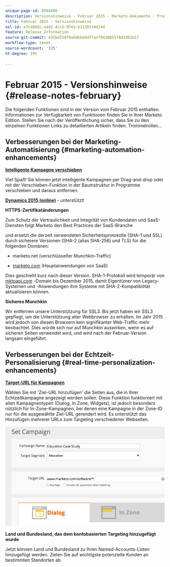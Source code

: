 ```yaml
---
unique-page-id: 6094890
description: Versionshinweise - Februar 2015 - Marketo-Dokumente - Produktdokumentation
title: Februar 2015 - Versionshinweise
exl-id: a7ce88dc-a4d2-4ccb-9fe5-61130334d24d
feature: Release Information
source-git-commit: 431bd258f9a68bbb9df7acf043085578d3d91b1f
workflow-type: tm+mt
source-wordcount: '325'
ht-degree: 19%

---
```


# Februar 2015 - Versionshinweise {#release-notes-february}

Die folgenden Funktionen sind in der Version vom Februar 2015 enthalten. Informationen zur Verfügbarkeit von Funktionen finden Sie in Ihrer Marketo Edition. Stellen Sie nach der Veröffentlichung sicher, dass Sie zu den einzelnen Funktionen Links zu detaillierten Artikeln finden. Trommelrollen...

## Verbesserungen bei der Marketing-Automatisierung {#marketing-automation-enhancements}

**[Intelligente Kampagne verschieben](/help/marketo/product-docs/core-marketo-concepts/smart-campaigns/using-smart-campaigns/move-a-smart-campaign.md)**

Viel Spaß! Sie können jetzt intelligente Kampagnen per Drag-and-drop oder mit der Verschieben-Funktion in der Baumstruktur in Programme verschieben und daraus entfernen.

**[Dynamics 2015 (online)](https://docs.marketo.com/display/docs/microsoft+dynamics+2013+on-premises)** - unterstützt!

**HTTPS-Zertifikatänderungen**

Zum Schutz der Vertraulichkeit und Integrität von Kundendaten und SaaS-Diensten folgt Marketo den Best Practices der SaaS-Branche

und ersetzt die derzeit verwendeten Sicherheitsprotokolle (SHA-1 und SSL) durch sicherere Versionen (SHA-2 (alias SHA-256) und TLS) für die folgenden Domänen:

* marketo.net (verschlüsselter Munchkin-Traffic)

* [marketo.com](https://marketo.com) (Hauptanwendungen von SaaS)

Dies geschieht kurz nach dieser Version. SHA-1-Protokoll wird temporär von [mktoapi.com](https://mktoapi.com) -Domain bis Dezember 2015, damit Eigentümer von Legacy-Systemen und -Anwendungen ihre Systeme mit SHA-2-Kompatibilität aktualisieren können.

**Sicheres Munchkin**

Wir entfernen unsere Unterstützung für SSL3. Bis jetzt haben wir SSL3 gepflegt, um die Unterstützung alter Webbrowser zu erhalten. Im Jahr 2015 wird jedoch von diesen Browsern kein signifikanter Web-Traffic mehr beobachtet. Dies würde sich nur auf Munchkin auswirken, wenn es auf sicheren Seiten verwendet wird, und wird nach der Februar-Version langsam eingeführt.

## Verbesserungen bei der Echtzeit-Personalisierung {#real-time-personalization-enhancements}

**[Target-URL für Kampagnen](/help/marketo/product-docs/web-personalization/working-with-web-campaigns/adding-a-target-url-to-a-web-campaign.md)**

Wählen Sie mit &#39;Ziel-URL hinzufügen&#39; die Seiten aus, die in Ihrer Echtzeitkampagne angezeigt werden sollen. Diese Funktion funktioniert mit allen Kampagnentypen (Dialog, In Zone, Widgets), ist jedoch besonders nützlich für In-Zone-Kampagnen, bei denen eine Kampagne in der Zone-ID nur für die ausgewählte Ziel-URL gerendert wird. Es unterstützt das Hinzufügen mehrerer URLs zum Targeting verschiedener Webseiten.

![](assets/image2015-2-19-11-3a0-3a30.png)

**Land und Bundesland, das dem kontobasierten Targeting hinzugefügt wurde**

Jetzt können Land und Bundesland zu Ihren Named-Accounts-Listen hinzugefügt werden. Zielen Sie auf wichtigste potenzielle Kunden an bestimmten Standorten ab.

